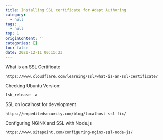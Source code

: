 ```yaml
---
title: Installing SSL certificate for Adapt Authoring
category:
  - null
tags:
  - null
top: 1
originContent: ''
categories: []
toc: false
date: 2020-12-11 00:15:23
---
```


What is an SSL Certificate
```
https://www.cloudflare.com/learning/ssl/what-is-an-ssl-certificate/
```
Checking Ubuntu Version:
```
lsb_release -a
```
SSL on localhost for development
```
https://expeditedsecurity.com/blog/localhost-ssl-fix/
```
Configuring NGINX and SSL with Node.js
```
https://www.sitepoint.com/configuring-nginx-ssl-node-js/
```
